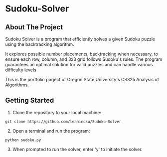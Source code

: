 # Sudoku-Solver

## About The Project
<p>Sudoku Solver is a program that efficiently solves a given Sudoku puzzle using the backtracking algorithm.</p>
<p>It explores possible number placements, backtracking when necessary, to ensure each row, column, and 3x3 grid follows Sudoku's rules. The program guarantees an optimal solution for valid puzzles and can handle various difficulty levels</p>
<p>This is the portfolio porject of Oregon State University's CS325 Analysis of Algorithms.</p>

## Getting Started

1. Clone the repository to your local machine:
```
git clone https://github.com/leahinosu/Sudoku-Solver
```

2. Open a terminal and run the program:
```
python sudoku.py
```

3. When prompted to run the solver, enter 'y' to initiate the solver.
